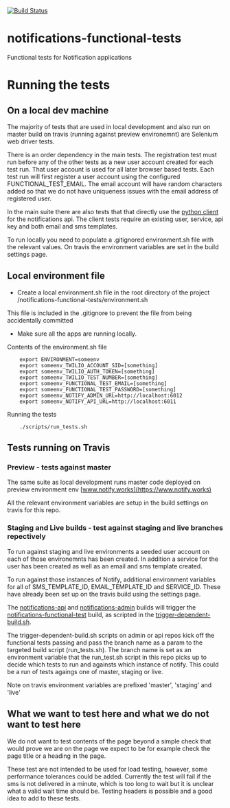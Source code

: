 [![Build Status](https://travis-ci.org/alphagov/notifications-functional-tests.svg)](https://travis-ci.org/alphagov/notifications-functional-tests)

# notifications-functional-tests
Functional tests for Notification applications

# Running the tests

## On a local dev machine

The majority of tests that are used in local development and also run on master build on travis (running against preview environemnt) are Selenium web driver tests.

There is an order dependency in the main tests. The registration test must run before any of the other tests as a new user account created for each test run. That user account is used for all later browser based tests. Each test run will first register a user account using the configured FUNCTIONAL_TEST_EMAIL. The email account will have random characters added so that we do not have uniqueness issues with the email address of registered user.

In the main suite there are also tests that that directly use the [python client](https://github.com/alphagov/notifications-python-client) for the notifications api. The client tests require an existing user, service, api key and both email and sms templates.

To run locally you need to populate a .gitignored environment.sh file with the relevant values. On travis the environment variables are set in the build settings page.

## Local environment file

- Create a local environment.sh file in the root directory of the project /notifications-functional-tests/environment.sh

This file is included in the .gitignore to prevent the file from being accidentally committed
- Make sure all the apps are running locally.


Contents of the environment.sh file

```shell
    export ENVIRONMENT=someenv
    export someenv_TWILIO_ACCOUNT_SID=[something]
    export someenv_TWILIO_AUTH_TOKEN=[something]
    export someenv_TWILIO_TEST_NUMBER=[something]
    export someenv_FUNCTIONAL_TEST_EMAIL=[something]
    export someenv_FUNCTIONAL_TEST_PASSWORD=[something]
    export someenv_NOTIFY_ADMIN_URL=http://localhost:6012
    export someenv_NOTIFY_API_URL=http://localhost:6011

```

Running the tests

```shell
    ./scripts/run_tests.sh
```

## Tests running on Travis


### Preview - tests against master

The same suite as local development runs master code deployed on preview environment env [www.notify.works](https://www.notify.works)

All the relevant environment variables are setup in the build settings on travis for this repo.


### Staging and Live builds - test against staging and live branches repectively

To run against staging and live environments a seeded user account on each of those environemnts has been created. In addition a service for the user has been created as well as an email and sms template created.

To run against those instances of Notify, additional environment variables for all of SMS_TEMPLATE_ID, EMAIL_TEMPLATE_ID and SERVICE_ID. These have already been set up on the travis build using the settings page.

The [notifications-api](https://github.com/alphagov/notifications-api) and [notifications-admin](https://github.com/alphagov/notifications-admin) builds
will trigger the [notifications-functional-test](https://github.com/alphagov/notifications-functional-tests) build,
as scripted in the [trigger-dependent-build.sh](https://github.com/alphagov/notifications-admin/blob/master/scripts/trigger-dependent-build.sh).

The trigger-dependent-build.sh scripts on admin or api repos kick off the functional tests passing and pass the branch name as a param to the targeted build script (run_tests.sh). The branch name is set as an environment variable that the run_test.sh script in this repo picks up to decide which tests to run and againsts which instance of notify. This could be a run of tests agaings one of master, staging or live.


Note on travis environment variables are prefixed 'master', 'staging' and 'live'

## What we want to test here and what we do not want to test here
We do not want to test contents of the page beyond a simple check that would prove we are on the page we expect to be for example check the page title or a heading in the page.

These test are not intended to be used for load testing, however, some performance tolerances could be added.
Currently the test will fail if the sms is not delivered in a minute, which is too long to wait but it is unclear what a valid wait time should be.
Testing headers is possible and a good idea to add to these tests.




